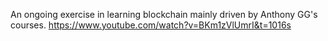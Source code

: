 An ongoing exercise in learning blockchain mainly driven by Anthony GG's courses. https://www.youtube.com/watch?v=BKm1zVlUmrI&t=1016s
